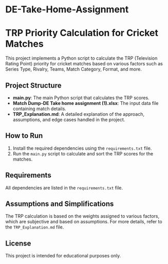 # DE-Take-Home-Assignment
# TRP Priority Calculation for Cricket Matches

This project implements a Python script to calculate the TRP (Television Rating Point) priority for cricket matches based on various factors such as Series Type, Rivalry, Teams, Match Category, Format, and more.

## Project Structure

- **main.py**: The main Python script that calculates the TRP scores.
- **Match Dump-DE Take home assignment (1).xlsx**: The input data file containing match details.
- **TRP_Explanation.md**: A detailed explanation of the approach, assumptions, and edge cases handled in the project.

## How to Run

1. Install the required dependencies using the `requirements.txt` file.
2. Run the `main.py` script to calculate and sort the TRP scores for the matches.

## Requirements

All dependencies are listed in the `requirements.txt` file.

## Assumptions and Simplifications

The TRP calculation is based on the weights assigned to various factors, which are subjective and based on assumptions. For more details, refer to the `TRP_Explanation.md` file.

## License

This project is intended for educational purposes only.
